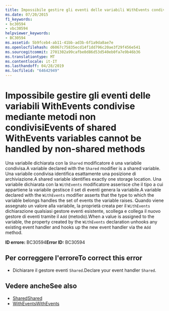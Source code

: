 ```yaml
---
title: Impossibile gestire gli eventi delle variabili WithEvents condivise mediante metodi non condivisi
ms.date: 07/20/2015
f1_keywords:
- bc30594
- vbc30594
helpviewer_keywords:
- BC30594
ms.assetid: 5b9fceb4-ab11-41bb-ad3b-6f1a9da8ae7e
ms.openlocfilehash: d6067c75835ecd14f1dd796c20ae3f29f456e541
ms.sourcegitcommit: 2701302a99cafbe0d86d53d540eb0fa7e9b46b36
ms.translationtype: MT
ms.contentlocale: it-IT
ms.lasthandoff: 04/28/2019
ms.locfileid: "64642949"
---
```

# <a name="events-of-shared-withevents-variables-cannot-be-handled-by-non-shared-methods"></a><span data-ttu-id="3c07e-102">Impossibile gestire gli eventi delle variabili WithEvents condivise mediante metodi non condivisi</span><span class="sxs-lookup"><span data-stu-id="3c07e-102">Events of shared WithEvents variables cannot be handled by non-shared methods</span></span>
<span data-ttu-id="3c07e-103">Una variabile dichiarata con la `Shared` modificatore è una variabile condivisa.</span><span class="sxs-lookup"><span data-stu-id="3c07e-103">A variable declared with the `Shared` modifier is a shared variable.</span></span> <span data-ttu-id="3c07e-104">Una variabile condivisa identifica esattamente una posizione di archiviazione.</span><span class="sxs-lookup"><span data-stu-id="3c07e-104">A shared variable identifies exactly one storage location.</span></span> <span data-ttu-id="3c07e-105">Una variabile dichiarata con la `WithEvents` modificatore asserisce che il tipo a cui appartiene la variabile gestisce il set di eventi genera la variabile.</span><span class="sxs-lookup"><span data-stu-id="3c07e-105">A variable declared with the `WithEvents` modifier asserts that the type to which the variable belongs handles the set of events the variable raises.</span></span> <span data-ttu-id="3c07e-106">Quando viene assegnato un valore alla variabile, la proprietà creata per il `WithEvents` dichiarazione qualsiasi gestore eventi esistente, scollega e collega il nuovo gestore di eventi tramite il `Add` (metodo).</span><span class="sxs-lookup"><span data-stu-id="3c07e-106">When a value is assigned to the variable, the property created by the `WithEvents` declaration unhooks any existing event handler and hooks up the new event handler via the `Add` method.</span></span>  
  
 <span data-ttu-id="3c07e-107">**ID errore:** BC30594</span><span class="sxs-lookup"><span data-stu-id="3c07e-107">**Error ID:** BC30594</span></span>  
  
## <a name="to-correct-this-error"></a><span data-ttu-id="3c07e-108">Per correggere l'errore</span><span class="sxs-lookup"><span data-stu-id="3c07e-108">To correct this error</span></span>  
  
- <span data-ttu-id="3c07e-109">Dichiarare il gestore eventi `Shared`.</span><span class="sxs-lookup"><span data-stu-id="3c07e-109">Declare your event handler `Shared`.</span></span>  
  
## <a name="see-also"></a><span data-ttu-id="3c07e-110">Vedere anche</span><span class="sxs-lookup"><span data-stu-id="3c07e-110">See also</span></span>

- [<span data-ttu-id="3c07e-111">Shared</span><span class="sxs-lookup"><span data-stu-id="3c07e-111">Shared</span></span>](../../../visual-basic/language-reference/modifiers/shared.md)
- [<span data-ttu-id="3c07e-112">WithEvents</span><span class="sxs-lookup"><span data-stu-id="3c07e-112">WithEvents</span></span>](../../../visual-basic/language-reference/modifiers/withevents.md)
